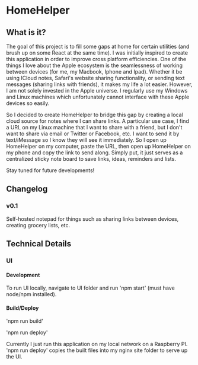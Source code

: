 # HomeHelper

## What is it?
The goal of this project is to fill some gaps at home for certain utilities (and brush up on some React at the same time). I was initially inspired to create this application in order to improve cross platform efficiencies. One of the things I love about the Apple ecosystem is the seamlessness of working between devices (for me, my Macbook, Iphone and Ipad). Whether it be using ICloud notes, Safari's website sharing functionality, or sending text messages (sharing links with friends), it makes my life a lot easier. However, I am not solely invested in the Apple universe. I regularly use my Windows and Linux machines which unfortunately cannot interface with these Apple devices so easily.

So I decided to create HomeHelper to bridge this gap by creating a local cloud source for notes where I can share links. A particular use case, I find a URL on my Linux machine that I want to share with a friend, but I don't want to share via email or Twitter or Facebook, etc. I want to send it by text/iMessage so I know they will see it immediately. So I open up HomeHelper on my computer, paste the URL, then open up HomeHelper on my phone and copy the link to send along. Simply put, it just serves as a centralized sticky note board to save links, ideas, reminders and lists.

Stay tuned for future developments!

## Changelog
### v0.1
Self-hosted notepad for things such as sharing links between devices, creating grocery lists, etc.

## Technical Details

### UI
#### Development
To run UI locally, navigate to UI folder and run 'npm start' (must have node/npm installed).

#### Build/Deploy
'npm run build'

'npm run deploy'

Currently I just run this application on my local network on a Raspberry PI. 'npm run deploy' copies the built files into my nginx site folder to serve up the UI.


